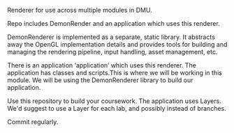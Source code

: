 Renderer for use across multiple modules in DMU.

Repo includes DemonRender and an application which uses this renderer.

DemonRenderer is implemented as a separate, static library. It abstracts away the OpenGL implementation details and provides tools for building and managing the rendering pipeline, input handling, asset management, etc.

There is an application ‘application’ which uses this renderer. The application has classes and scripts.This is where we will be working in this module. We will be using the DemonRenderer library to build our application.

Use this repository to build your coursework. The application uses Layers. We'd suggest to use a Layer for each lab, and possibly instead of branches.

Commit regularly.
